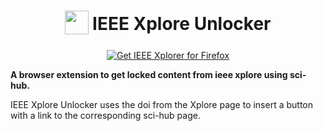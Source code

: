<h1 align="center">
<sub>
<img  src="https://raw.githubusercontent.com/Roshan-R/ieee-xplore-unlocker/main/scihub.jpg" height="38" width="38">
</sub>
IEEE Xplore Unlocker

</h1>

<p align="center">
<a href="https://addons.mozilla.org/addon/ieee-xplore-unlocker/"><img src="https://user-images.githubusercontent.com/585534/107280546-7b9b2a00-6a26-11eb-8f9f-f95932f4bfec.png" alt="Get IEEE Xplorer for Firefox"></a>


**A browser extension to get locked content from ieee xplore using sci-hub.**

IEEE Xplore Unlocker uses the doi from the Xplore page to insert a button with a link to the corresponding sci-hub page.
